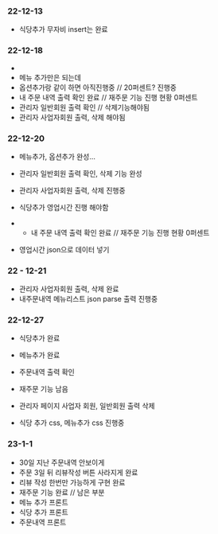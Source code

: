 ### 22-12-13
- 식당추가 무자비 insert는 완료

### 22-12-18
- 
- 메뉴 추가만은 되는데
- 옵션추가랑 같이 하면 아직진행중 // 20퍼센트? 진행중
- 내 주문 내역 출력 확인 완료 // 재주문 기능 진행 현황 0퍼센트
- 관리자 일반회원 출력 확인 // 삭제기능해야됨
- 관리자 사업자회원 출력, 삭제  해야됨
### 22-12-20
- 메뉴추가, 옵션추가 완성...
- 관리자 일반회원 출력 확인, 삭제 기능 완성



- 관리자 사업자회원 출력, 삭제 진행중
- 식당추가 영업시간 진행 해야함
- - 내 주문 내역 출력 확인 완료 // 재주문 기능 진행 현황 0퍼센트
- 영업시간 json으로 데이터 넣기
### 22 - 12-21

- 관리자 사업자회원 출력, 삭제 완료 
- 내주문내역 메뉴리스트 json parse 출력 진행중

### 22-12-27
- 식당추가 완료
- 메뉴추가 완료
- 주문내역 출력 확인
- 재주문 기능 남음
- 관리자 페이지 사업자 회원, 일반회원 출력 삭제

- 식당 추가 css, 메뉴추가 css 진행중

### 23-1-1
- 30일 지난 주문내역 안보이게
- 주문 3일 뒤 리뷰작성 버튼 사라지게 완료
- 리뷰 작성 한번만 가능하게 구현 완료
- 재주문 기능 완료
// 남은 부분
- 메뉴 추가 프론트
- 식당 추가 프론트 
- 주문내역 프론트


